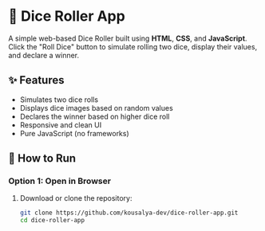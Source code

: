 # 🎲 Dice Roller App

A simple web-based Dice Roller built using **HTML**, **CSS**, and **JavaScript**. Click the "Roll Dice" button to simulate rolling two dice, display their values, and declare a winner.

## ✨ Features

- Simulates two dice rolls
- Displays dice images based on random values
- Declares the winner based on higher dice roll
- Responsive and clean UI
- Pure JavaScript (no frameworks)

## 🚀 How to Run

### Option 1: Open in Browser

1. Download or clone the repository:
   ```bash
   git clone https://github.com/kousalya-dev/dice-roller-app.git
   cd dice-roller-app
